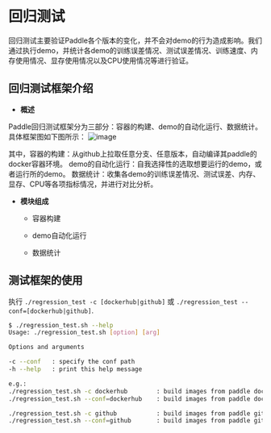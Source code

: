# 回归测试


回归测试主要验证Paddle各个版本的变化，并不会对demo的行为造成影响。我们通过执行demo，并统计各demo的训练误差情况、测试误差情况、训练速度、内存使用情况、显存使用情况以及CPU使用情况等进行验证。


## 回归测试框架介绍

- **概述**

Paddle回归测试框架分为三部分：容器的构建、demo的自动化运行、数据统计。具体框架图如下图所示：
![image](https://github.com/dayhaha/regtest/raw/master/img/regression.png)
    
其中，容器的构建：从github上拉取任意分支、任意版本，自动编译其paddle的docker容器环境。
demo的自动化运行：自我选择性的选取想要运行的demo，或者运行所的demo。
数据统计：收集各demo的训练误差情况、测试误差、内存、显存、CPU等各项指标情况，并进行对比分析。

- **模块组成** 

  - 容器构建
  
  - demo自动化运行
  
  - 数据统计

## 测试框架的使用

执行 `./regression_test -c [dockerhub|github]` 或 `./regression_test --conf=[dockerhub|github]`.
  
  ```bash
 $ ./regression_test.sh --help
  Usage: ./regression_test.sh [option] [arg]

Options and arguments

  -c --conf   : specify the conf path
  -h --help   : print this help message

e.g.:
  ./regression_test.sh -c dockerhub        : build images from paddle dockerhub
  ./regression_test.sh --conf=dockerhub    : build images from paddle dockerhub

  ./regression_test.sh -c github           : build images from paddle github that branch is develop
  ./regression_test.sh --conf=github       : build images from paddle github that branch is develop
  ```
